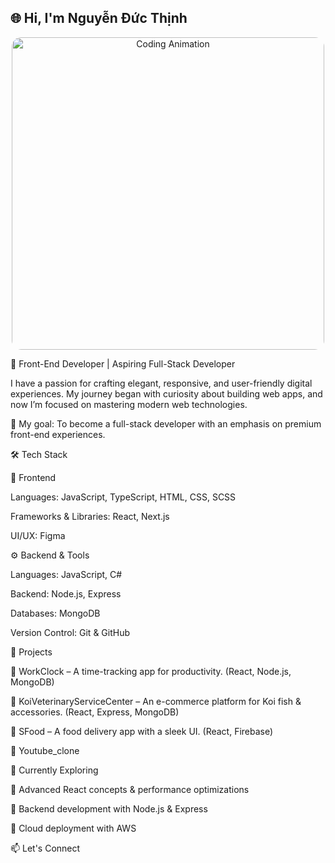 ## 🌐 Hi, I'm Nguyễn Đức Thịnh

<div align="center">
  <img src="https://tenor.com/view/waal-boyss-awall-waall-nabila-keren-gif-141326252592552913" width="500" alt="Coding Animation" style="border-radius: 15px;"/>
</div>

🚀 Front-End Developer | Aspiring Full-Stack Developer

I have a passion for crafting elegant, responsive, and user-friendly digital experiences.
My journey began with curiosity about building web apps, and now I’m focused on mastering modern web technologies.

🎯 My goal: To become a full-stack developer with an emphasis on premium front-end experiences.

🛠️ Tech Stack

🌟 Frontend

Languages: JavaScript, TypeScript, HTML, CSS, SCSS

Frameworks & Libraries: React, Next.js

UI/UX: Figma

⚙️ Backend & Tools

Languages: JavaScript, C#

Backend: Node.js, Express

Databases: MongoDB

Version Control: Git & GitHub

🚀 Projects

🔹 WorkClock – A time-tracking app for productivity. (React, Node.js, MongoDB)

🔹 KoiVeterinaryServiceCenter – An e-commerce platform for Koi fish & accessories. (React, Express, MongoDB)

🔹 SFood – A food delivery app with a sleek UI. (React, Firebase)

🔹 Youtube_clone

🌱 Currently Exploring

🔹 Advanced React concepts & performance optimizations

🔹 Backend development with Node.js & Express

🔹 Cloud deployment with AWS


📫 Let's Connect



<!--
**Thinhhaaus/Thinhhaaus** is a ✨ _special_ ✨ repository because its `README.md` (this file) appears on your GitHub profile.

Here are some ideas to get you started:

- 🔭 I’m currently working on ...
- 🌱 I’m currently learning ...
- 👯 I’m looking to collaborate on ...
- 🤔 I’m looking for help with ...
- 💬 Ask me about ...
- 📫 How to reach me: ...
- 😄 Pronouns: ...
- ⚡ Fun fact: ...
-->
